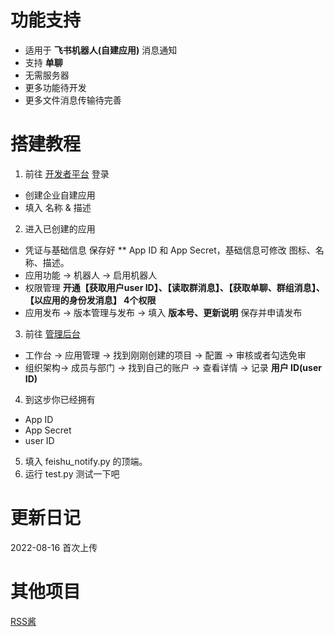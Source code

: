 # 功能支持
- 适用于 **飞书机器人(自建应用)** 消息通知 
- 支持 **单聊**
- 无需服务器
- 更多功能待开发
- 更多文件消息传输待完善

# 搭建教程
1. 前往 [开发者平台](https://open.feishu.cn/app) 登录
- 创建企业自建应用
- 填入 名称 & 描述
2. 进入已创建的应用
- 凭证与基础信息    保存好 ** App ID 和 App Secret，基础信息可修改 图标、名称、描述。
- 应用功能 -> 机器人 -> 启用机器人
- 权限管理 **开通【获取用户user ID】、【读取群消息】、【获取单聊、群组消息】、【以应用的身份发消息】 4个权限**
- 应用发布 -> 版本管理与发布 -> 填入 **版本号、更新说明** 保存并申请发布
3. 前往 [管理后台](https://www.feishu.cn/product/admin)
- 工作台 -> 应用管理 -> 找到刚刚创建的项目 -> 配置 -> 审核或者勾选免审
- 组织架构-> 成员与部门 -> 找到自己的账户 -> 查看详情 -> 记录 **用户 ID(user ID)**
4. 到这步你已经拥有
- App ID
- App Secret
- user ID
5. 填入 feishu_notify.py 的顶端。
6. 运行 test.py 测试一下吧

# 更新日记
2022-08-16 首次上传

# 其他项目
[RSS酱](https://github.com/n0raml/rsschan)
